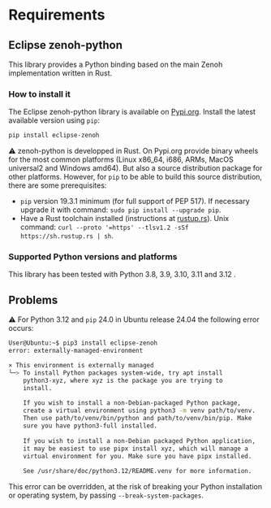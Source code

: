 # Requirements

## Eclipse zenoh-python
This library provides a Python binding based on the main Zenoh implementation written in Rust.

### How to install it
The Eclipse zenoh-python library is available on [Pypi.org](https://pypi.org/project/eclipse-zenoh/). Install the latest available version using ```pip```:
```bash
pip install eclipse-zenoh
```
⚠️ zenoh-python is developped in Rust. On Pypi.org provide binary wheels for the most common platforms (Linux x86_64, i686, ARMs, MacOS universal2 and Windows amd64). But also a source distribution package for other platforms. However, for ```pip``` to be able to build this source distribution, there are some prerequisites:
- ```pip``` version 19.3.1 minimum (for full support of PEP 517). If necessary upgrade it with command: ```sudo pip install --upgrade pip```.
- Have a Rust toolchain installed (instructions at [rustup.rs](https://rustup.rs/)). Unix command: ```curl --proto '=https' --tlsv1.2 -sSf https://sh.rustup.rs | sh```.

### Supported Python versions and platforms
This library has been tested with Python 3.8, 3.9, 3.10, 3.11 and 3.12 .

## Problems
⚠️ For Python 3.12 and ```pip``` 24.0 in Ubuntu release 24.04 the following error occurs:
```bash
User@Ubuntu:~$ pip3 install eclipse-zenoh
error: externally-managed-environment

× This environment is externally managed
╰─> To install Python packages system-wide, try apt install
    python3-xyz, where xyz is the package you are trying to
    install.
    
    If you wish to install a non-Debian-packaged Python package,
    create a virtual environment using python3 -m venv path/to/venv.
    Then use path/to/venv/bin/python and path/to/venv/bin/pip. Make
    sure you have python3-full installed.
    
    If you wish to install a non-Debian packaged Python application,
    it may be easiest to use pipx install xyz, which will manage a
    virtual environment for you. Make sure you have pipx installed.
    
    See /usr/share/doc/python3.12/README.venv for more information.
```
This error can be overridden, at the risk of breaking your Python installation or operating system, by passing ```--break-system-packages```.
